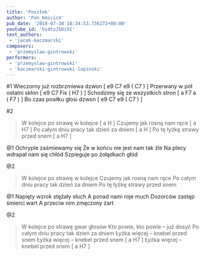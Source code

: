 ```yaml
---
title: 'Posiłek'
author: 'Pan_Kmicic4'
pub_date: '2018-07-30 18:34:53.736272+00:00'
youtube_id: 'bs4tzJ5Di9I'
text_authors:
 - 'jacek-kaczmarski'
composers:
 - 'przemyslaw-gintrowski'
performers:
 - 'przemyslaw-gintrowski'
 - 'kaczmarski-gintrowski-lapinski'
---
```


#1
Wieczorny już rozbrzmiewa dzwon [ e9 C7 e9 ( C7 ) ]
Przerwany w pół ostatni skłon [ e9 C7 Fis ( H7 ) ]
Schodzimy się ze wszystkich stron [ a F7 a ( F7 ) ]
Bo czas posiłku głosi dzwon [ e9 C7 e9 ( C7 ) ]

#2
>W kolejce po strawę w kolejce [ a H ]
>Czujemy jak rosną nam ręce [ a H7 ]
>Po całym dniu pracy tak dzień za dniem [ a H ]
>Po tę łyżkę strawy przed snem [ a H7 ]

@1
Ochryple zaśmiewamy się
Że w końcu nie jest nam tak źle
Na plecy wdrapał nam się chłód
Szpieguje po żołądkach głód

@2
>W kolejce po strawę w kolejce
>Czujemy jak rosną nam ręce
>Po całym dniu pracy tak dzień za dniem
>Po tę łyżkę strawy przed snem

@1
Napięty wzrok stężały słuch
A ponad nami roje much
Dozorców zastęp śmierci wart
A przeciw nim zmęczony żart

@2
>W kolejce po strawę gwar głosów
>Kto powie, kto powie – już dosyć
>Po całym dniu pracy tak dzień za dniem
>Łyżka więcej – knebel przed snem 
>Łyżka więcej – knebel przed snem [ a H7 ]
>Łyżka więcej – knebel przed snem [ a H7 ]